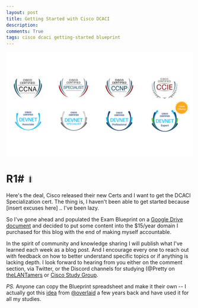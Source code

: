 ```yaml
---
layout: post
title: Getting Started with Cisco DCACI
description: 
comments: True
tags: cisco dcaci getting-started blueprint
---
```


![Cisco Certs](/post-images/cisco-certs.png)
# R1#  ![cursor](/post-images/cursor-gif.gif)
Here's the deal, Cisco released their new Certs and I want to get the DCACI Specialization cert.  The thing is, I haven't been able to get started because [insert excuses here] .. I've been lazy. 

So I've gone ahead and populated the Exam Blueprint on a [Google Drive document](https://docs.google.com/spreadsheets/d/1MzZJd29mLs6bqZKl-sLRQhsa-ykYdKSBcBFBQ9C8B-0/edit?usp=sharing) and decided to put some content into the $15/year domain I purchased for this blog with the end of making myself accountable. 

In the spirit of community and knowledge sharing I will publish what I've learned each week as a blog post.  And I encourage every one to reach out with feedback on how to better understand specific topics or if anything is lacking depth.  I look forward to hearing from you either on the comment section, via Twitter, or the Discord channels for studying (@Pretty on [theLANTamers](https://discordapp.com/channels/328935741994565643/328935741994565643) or [Cisco Study Group](https://discordapp.com/channels/328935741994565643/328935741994565643).

*PS.* Anyone can copy the Blueprint spreadsheet and make it their own -- I actually got this [idea](https://overlaid.net/2014/12/29/the-path-to-ccie-data-center/) from [@overlaid](https://twitter.com/overlaid) a few years back and have used it for all my studies.

